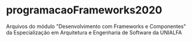 # programacaoFrameworks2020
Arquivos do módulo "Desenvolvimento com Frameworks e Componentes" da Especialização em Arquitetura e Engenharia de Software da UNIALFA
